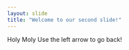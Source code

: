 ```yaml
---
layout: slide
title: "Welcome to our second slide!"
---
```

Holy Moly
Use the left arrow to go back!
